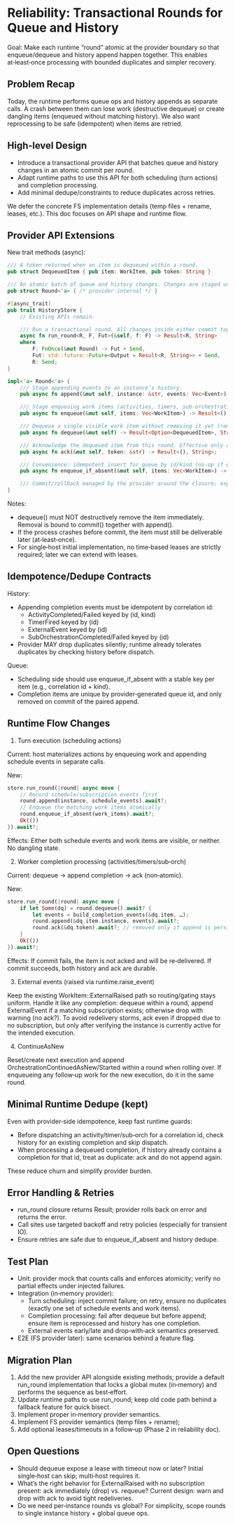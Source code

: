 # Reliability: Transactional Rounds for Queue and History

Goal: Make each runtime “round” atomic at the provider boundary so that enqueue/dequeue and history append happen together. This enables at‑least‑once processing with bounded duplicates and simpler recovery.

## Problem Recap

Today, the runtime performs queue ops and history appends as separate calls. A crash between them can lose work (destructive dequeue) or create dangling items (enqueued without matching history). We also want reprocessing to be safe (idempotent) when items are retried.

## High‑level Design

- Introduce a transactional provider API that batches queue and history changes in an atomic commit per round.
- Adapt runtime paths to use this API for both scheduling (turn actions) and completion processing.
- Add minimal dedupe/constraints to reduce duplicates across retries.

We defer the concrete FS implementation details (temp files + rename, leases, etc.). This doc focuses on API shape and runtime flow.

## Provider API Extensions

New trait methods (async):

```rust
/// A token returned when an item is dequeued within a round.
pub struct DequeuedItem { pub item: WorkItem, pub token: String }

/// An atomic batch of queue and history changes. Changes are staged until commit().
pub struct Round<'a> { /* provider-internal */ }

#[async_trait]
pub trait HistoryStore {
    // Existing APIs remain.

    /// Run a transactional round. All changes inside either commit together or not at all.
    async fn run_round<R, F, Fut>(&self, f: F) -> Result<R, String>
    where
        F: FnOnce(&mut Round) -> Fut + Send,
        Fut: std::future::Future<Output = Result<R, String>> + Send,
        R: Send;
}

impl<'a> Round<'a> {
    /// Stage appending events to an instance’s history.
    pub async fn append(&mut self, instance: &str, events: Vec<Event>) -> Result<(), String>;

    /// Stage enqueuing work items (activities, timers, sub‑orchestration starts, external‑raised).
    pub async fn enqueue(&mut self, items: Vec<WorkItem>) -> Result<(), String>;

    /// Dequeue a single visible work item without removing it yet (remove on commit).
    pub async fn dequeue(&mut self) -> Result<Option<DequeuedItem>, String>;

    /// Acknowledge the dequeued item from this round. Effective only on commit.
    pub async fn ack(&mut self, token: &str) -> Result<(), String>;

    /// Convenience: idempotent insert for queue by id/kind (no‑op if exists).
    pub async fn enqueue_if_absent(&mut self, items: Vec<WorkItem>) -> Result<(), String>;

    /// Commit/rollback managed by the provider around the closure; explicit calls optional.
}
```

Notes:
- dequeue() must NOT destructively remove the item immediately. Removal is bound to commit() together with append().
- If the process crashes before commit, the item must still be deliverable later (at‑least‑once).
- For single‑host initial implementation, no time‑based leases are strictly required; later we can extend with leases.

## Idempotence/Dedupe Contracts

History:
- Appending completion events must be idempotent by correlation id:
  - ActivityCompleted/Failed keyed by (id, kind)
  - TimerFired keyed by (id)
  - ExternalEvent keyed by (id)
  - SubOrchestrationCompleted/Failed keyed by (id)
- Provider MAY drop duplicates silently; runtime already tolerates duplicates by checking history before dispatch.

Queue:
- Scheduling side should use enqueue_if_absent with a stable key per item (e.g., correlation id + kind).
- Completion items are unique by provider‑generated queue id, and only removed on commit of the paired append.

## Runtime Flow Changes

1) Turn execution (scheduling actions)

Current: host materializes actions by enqueuing work and appending schedule events in separate calls.

New:
```rust
store.run_round(|round| async move {
    // Record schedule/subscription events first
    round.append(instance, schedule_events).await?;
    // Enqueue the matching work items atomically
    round.enqueue_if_absent(work_items).await?;
    Ok(())
}).await?;
```

Effects: Either both schedule events and work items are visible, or neither. No dangling state.

2) Worker completion processing (activities/timers/sub‑orch)

Current: dequeue → append completion → ack (non‑atomic).

New:
```rust
store.run_round(|round| async move {
    if let Some(dq) = round.dequeue().await? {
        let events = build_completion_events(&dq.item, …);
        round.append(&dq.item.instance, events).await?;
        round.ack(&dq.token).await?; // removed only if append is persisted
    }
    Ok(())
}).await?;
```

Effects: If commit fails, the item is not acked and will be re‑delivered. If commit succeeds, both history and ack are durable.

3) External events (raised via runtime.raise_event)

Keep the existing WorkItem::ExternalRaised path so routing/gating stays uniform. Handle it like any completion: dequeue within a round, append ExternalEvent if a matching subscription exists; otherwise drop with warning (no ack?). To avoid redelivery storms, ack even if dropped due to no subscription, but only after verifying the instance is currently active for the intended execution.

4) ContinueAsNew

Reset/create next execution and append OrchestrationContinuedAsNew/Started within a round when rolling over. If enqueueing any follow‑up work for the new execution, do it in the same round.

## Minimal Runtime Dedupe (kept)

Even with provider‑side idempotence, keep fast runtime guards:
- Before dispatching an activity/timer/sub‑orch for a correlation id, check history for an existing completion and skip dispatch.
- When processing a dequeued completion, if history already contains a completion for that id, treat as duplicate: ack and do not append again.

These reduce churn and simplify provider burden.

## Error Handling & Retries

- run_round closure returns Result; provider rolls back on error and returns the error.
- Call sites use targeted backoff and retry policies (especially for transient IO).
- Ensure retries are safe due to enqueue_if_absent and history dedupe.

## Test Plan

- Unit: provider mock that counts calls and enforces atomicity; verify no partial effects under injected failures.
- Integration (in‑memory provider):
  - Turn scheduling: inject commit failure; on retry, ensure no duplicates (exactly one set of schedule events and work items).
  - Completion processing: fail after dequeue but before append; ensure item is reprocessed and history has one completion.
  - External events early/late and drop‑with‑ack semantics preserved.
- E2E (FS provider later): same scenarios behind a feature flag.

## Migration Plan

1) Add the new provider API alongside existing methods; provide a default run_round implementation that locks a global mutex (in‑memory) and performs the sequence as best‑effort.
2) Update runtime paths to use run_round; keep old code path behind a fallback feature for quick bisect.
3) Implement proper in‑memory provider semantics.
4) Implement FS provider semantics (temp files + rename);
5) Add optional leases/timeouts in a follow‑up (Phase 2 in reliability doc).

## Open Questions

- Should dequeue expose a lease with timeout now or later? Initial single‑host can skip; multi‑host requires it.
- What’s the right behavior for ExternalRaised with no subscription present: ack immediately (drop) vs. requeue? Current design: warn and drop with ack to avoid tight redeliveries.
- Do we need per‑instance rounds vs global? For simplicity, scope rounds to single instance history + global queue ops.

